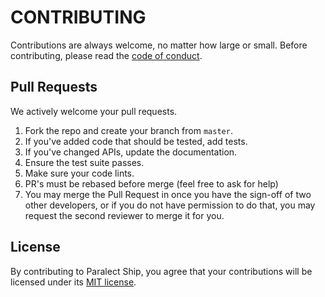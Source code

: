 # CONTRIBUTING

Contributions are always welcome, no matter how large or small. Before contributing,
please read the [code of conduct](CODE_OF_CONDUCT.md).

## Pull Requests

We actively welcome your pull requests.

1. Fork the repo and create your branch from `master`.
2. If you've added code that should be tested, add tests.
3. If you've changed APIs, update the documentation.
4. Ensure the test suite passes.
5. Make sure your code lints.
6. PR's must be rebased before merge (feel free to ask for help)
7. You may merge the Pull Request in once you have the sign-off of two other developers, or if you do not have permission to do that, you may request the second reviewer to merge it for you.

## License

By contributing to Paralect Ship, you agree that your contributions will be licensed
under its [MIT license](LICENSE).
